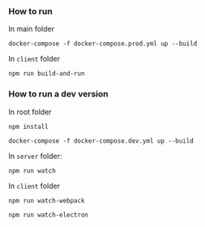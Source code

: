 ### How to run

In main folder

```
docker-compose -f docker-compose.prod.yml up --build
```

In `client` folder

```
npm run build-and-run
```

### How to run a dev version

In root folder

```
npm install
```

```
docker-compose -f docker-compose.dev.yml up --build
```

In `server` folder:

```
npm run watch
```

In `client` folder

```
npm run watch-webpack
```

```
npm run watch-electron
```
